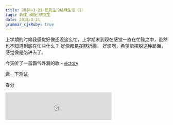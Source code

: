 ```yaml
---
title: 2018-3-21-研究生的枯燥生活（1） 
tags: 新建,模板,研究生
date: 2018-3-21
grammar_cjkRuby: true
---
```


上学期的时候我感觉好像还没这么忙，上学期末到现在感觉一直在忙碌之中，虽然也不知道到底在忙些什么？
好像都是在瞎折腾。
好烦啊，希望能摆脱这种局面，感觉像是陷进去了。

今天听了一首霸气外漏的歌
~[victory][1]


  [1]: http://music.163.com/song?id=31654455&userid=471214576
  
  做一下测试
  

	

春分

<iframe frameborder="no" border="0" marginwidth="0" marginheight="0" width=330 height=86 src="http://music.163.com/outchain/player?type=2&id=247415&auto=0&height=66"></iframe>
